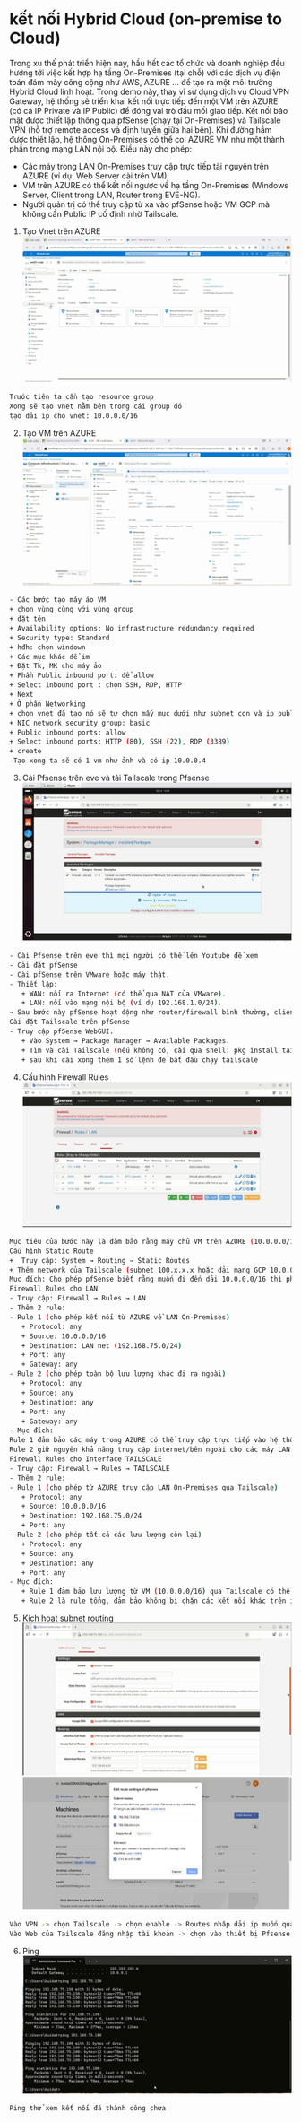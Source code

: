 # kết nối Hybrid Cloud (on-premise to Cloud)
Trong xu thế phát triển hiện nay, hầu hết các tổ chức và doanh nghiệp đều hướng tới việc kết hợp hạ tầng On-Premises (tại chỗ) với các dịch vụ điện toán đám mây công cộng như AWS, AZURE ... để tạo ra một môi trường Hybrid Cloud linh hoạt. Trong demo này, thay vì sử dụng dịch vụ Cloud VPN Gateway, hệ thống sẽ triển khai kết nối trực tiếp đến một VM trên AZURE (có cả IP Private và IP Public) để đóng vai trò đầu mối giao tiếp. Kết nối bảo mật được thiết lập thông qua pfSense (chạy tại On-Premises) và Tailscale VPN (hỗ trợ remote access và định tuyến giữa hai bên).
Khi đường hầm được thiết lập, hệ thống On-Premises có thể coi AZURE VM như một thành phần trong mạng LAN nội bộ. Điều này cho phép:
- Các máy trong LAN On-Premises truy cập trực tiếp tài nguyên trên AZURE (ví dụ: Web Server cài trên VM).
- VM trên AZURE có thể kết nối ngược về hạ tầng On-Premises (Windows Server, Client trong LAN, Router trong EVE-NG).
- Người quản trị có thể truy cập từ xa vào pfSense hoặc VM GCP mà không cần Public IP cố định nhờ Tailscale.

 1. Tạo Vnet trên AZURE
 ![draw]( https://raw.githubusercontent.com/buivandat2k4-jpg/cloud-networking/refs/heads/main/z7124487135755_da61498531cd91b0d7f55ff5a9852556.jpg)

 ```bash
 Trước tiên ta cần tạo resource group
 Xong sẽ tạo vnet nằm bên trong cái group đó
 tạo dải ip cho vnet: 10.0.0.0/16

 ```
 2. Tạo VM trên AZURE 
![draw](https://raw.githubusercontent.com/buivandat2k4-jpg/cloud-networking/refs/heads/main/z7124599739175_bcdeaedf8c2216fc11bf5eafe4be51a5.jpg)

 ```bash
- Các bước tạo máy áo VM 
+ chọn vùng cùng với vùng group
+ đặt tên
+ Availability options: No infrastructure redundancy required
+ Security type: Standard
+ hđh: chọn windown
+ Các mục khác để im
+ Đặt Tk, MK cho máy ảo
+ Phần Public inbound port: để allow
+ Select inbound port : chọn SSH, RDP, HTTP
+ Next
+ Ở phần Networking
+ chọn vnet đã tạo nó sẽ tự chọn mấy mục dưới như subnet con và ip public
+ NIC network security group: basic
+ Public inbound ports: allow 
+ Select inbound ports: HTTP (80), SSH (22), RDP (3389)
+ create
-Tạo xong ta sẽ có 1 vm như ảnh và có ip 10.0.0.4 
 ```
 3. Cài Pfsense trên eve và tải Tailscale trong Pfsense
 ![draw](https://raw.githubusercontent.com/buivandat2k4-jpg/cloud-networking/refs/heads/main/z7124600089226_0ced2c97720ac8dfb67910458a8292a7.jpg)
 ```bash
- Cài Pfsense trên eve thì mọi người có thể lên Youtube để xem
- Cài đặt pfSense
- Cài pfSense trên VMware hoặc máy thật.
- Thiết lập:
	+ WAN: nối ra Internet (có thể qua NAT của VMware).
	+ LAN: nối vào mạng nội bộ (ví dụ 192.168.1.0/24).
→ Sau bước này pfSense hoạt động như router/firewall bình thường, client trong LAN có thể truy cập Internet.
Cài đặt Tailscale trên pfSense
- Truy cập pfSense WebGUI.
	+ Vào System → Package Manager → Available Packages.
	+ Tìm và cài Tailscale (nếu không có, cài qua shell: pkg install tailscale).
	+ sau khi cài xong thêm 1 số lệnh để bắt đầu chạy tailscale
 ```
 4. Cấu hình Firewall Rules
 ![draw](https://raw.githubusercontent.com/buivandat2k4-jpg/cloud-networking/refs/heads/main/z7124600352506_e325b2eb88cad6b41db66a8210aff634.jpg)
 ```bash
 Mục tiêu của bước này là đảm bảo rằng máy chủ VM trên AZURE (10.0.0.0/16) và máy trong LAN On-Premises (192.168.75.0/24) có thể giao tiếp trực tiếp qua IP private, thông qua đường hầm Tailscale.
Cấu hình Static Route
+  Truy cập: System → Routing → Static Routes
+ Thêm network của Tailscale (subnet 100.x.x.x hoặc dải mạng GCP 10.0.0.0/16).
Mục đích: Cho phép pfSense biết rằng muốn đi đến dải 10.0.0.0/16 thì phải chuyển qua interface Tailscale1. Nếu không thêm route, pfSense sẽ không biết gửi gói tin qua đâu.
Firewall Rules cho LAN
- Truy cập: Firewall → Rules → LAN
- Thêm 2 rule:
- Rule 1 (cho phép kết nối từ AZURE về LAN On-Premises)
	+ Protocol: any
	+ Source: 10.0.0.0/16
	+ Destination: LAN net (192.168.75.0/24)
	+ Port: any
	+ Gateway: any
- Rule 2 (cho phép toàn bộ lưu lượng khác đi ra ngoài)
	+ Protocol: any
	+ Source: any
	+ Destination: any
	+ Port: any
	+ Gateway: any
- Mục đích:
Rule 1 đảm bảo các máy trong AZURE có thể truy cập trực tiếp vào hệ thống LAN nội bộ.
Rule 2 giữ nguyên khả năng truy cập internet/bên ngoài cho các máy LAN.
Firewall Rules cho Interface TAILSCALE
- Truy cập: Firewall → Rules → TAILSCALE
- Thêm 2 rule:
- Rule 1 (cho phép từ AZURE truy cập LAN On-Premises qua Tailscale)
	+ Protocol: any
	+ Source: 10.0.0.0/16
	+ Destination: 192.168.75.0/24
	+ Port: any
- Rule 2 (cho phép tất cả các lưu lượng còn lại)
	+ Protocol: any
	+ Source: any
	+ Destination: any
	+ Port: any
- Mục đích:
	+ Rule 1 đảm bảo lưu lượng từ VM (10.0.0.0/16) qua Tailscale có thể đi 	đến mạng LAN nội bộ.
	+ Rule 2 là rule tổng, đảm bảo không bị chặn các kết nối khác trên interface 	Tailscale.

 ```
 5. Kích hoạt subnet routing
 ![draw](https://raw.githubusercontent.com/buivandat2k4-jpg/cloud-networking/refs/heads/main/z7124600571257_859a50e43b9afb444b8c5a8187f1f774.jpg)
 ![draw](https://raw.githubusercontent.com/buivandat2k4-jpg/cloud-networking/refs/heads/main/z7124606945969_e649f93c6963cfc33f28f3e08ebae2f8.jpg)
 
 ```bash
 Vào VPN -> chọn Tailscale -> chọn enable -> Routes nhâp dải ip muốn quảng bá
 Vào Web của Tailscale đăng nhập tài khoản -> chọn vào thiết bị Pfsense -> chọn edit route -> tích chọn các dải ip -> save
 ```
 6. Ping 
 ![draw](https://raw.githubusercontent.com/buivandat2k4-jpg/cloud-networking/refs/heads/main/z7124601421589_fb2cfde74868a50241704be9d4cbd892.jpg)
 ```bash
Ping thử xem kết nối đã thành công chưa
 ```
 